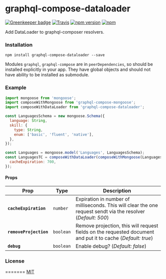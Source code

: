 # graphql-compose-dataloader

[![Greenkeeper badge](https://badges.greenkeeper.io/stoffern/graphql-compose-dataloader-new.svg)](https://greenkeeper.io/)
[![Travis](https://img.shields.io/travis/stoffern/graphql-compose-dataloader-new.svg)]()
[![npm version](https://img.shields.io/npm/v/graphql-compose-dataloader-new.svg?style=flat-square)](https://www.npmjs.com/package/graphql-compose-dataloader)
[![npm](https://img.shields.io/npm/l/graphql-compose-dataloader.svg?style=flat-square)](https://github.com/stoffern/graphql-compose-dataloader/blob/master/LICENSE)

Add DataLoader to graphql-composer resolvers.

### Installation

```
npm install graphql-compose-dataloader --save
```

Modules `graphql`, `graphql-compose` are in `peerDependencies`, so should be installed explicitly in your app. They have global objects and should not have ability to be installed as submodule.

### Example

```js
import mongoose from 'mongoose';
import composeWithMongoose from 'graphql-compose-mongoose';
import composeWithDataLoader from 'graphql-compose-dataloader';

const LanguagesSchema = new mongoose.Schema({
  language: String,
  skill: {
    type: String,
    enum: ['basic', 'fluent', 'native'],
  },
});

const Languages = mongoose.model('Languages', LanguagesSchema);
const LanguagesTC = composeWithDataLoader(composeWithMongoose(Languages), {
  cacheExpiration: 700,
});
```

#### Props

| Prop                   | Type      | Description                                                                                                   |
| ---------------------- | --------- | ------------------------------------------------------------------------------------------------------------- |
| **`cacheExpiration`**  | `number`  | Expiration in number of milliseconds. This will clear the one request sendt via the resolver (_Default: 500_) |
| **`removeProjection`** | `boolean` | Remove projection, this will request fields on the requested document and put it to cache (_Default: true_)   |
| **`debug`**            | `boolean` | Enable debug? (_Default: false_)                                                                              |

### License

=======
[MIT](https://github.com/nodkz/graphql-compose-mongoose/blob/master/LICENSE.md)
